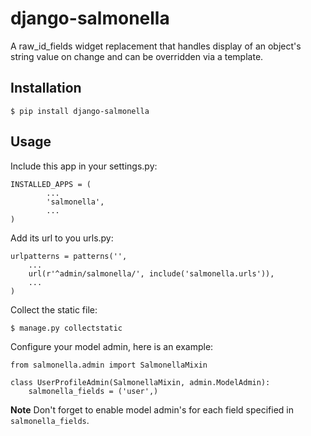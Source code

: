 django-salmonella
=================

A raw_id_fields widget replacement that handles display of an object's string value on change and can be overridden via a template.

Installation
------------

    $ pip install django-salmonella

Usage
-----

Include this app in your settings.py:

    INSTALLED_APPS = (
            ...
            'salmonella',
            ...
    )

Add its url to you urls.py:

    urlpatterns = patterns('',
        ...
        url(r'^admin/salmonella/', include('salmonella.urls')),
        ...
    )

Collect the static file:

    $ manage.py collectstatic

Configure your model admin, here is an example:

    from salmonella.admin import SalmonellaMixin

    class UserProfileAdmin(SalmonellaMixin, admin.ModelAdmin):
        salmonella_fields = ('user',)

**Note** Don't forget to enable model admin's for each field specified in `salmonella_fields`.
